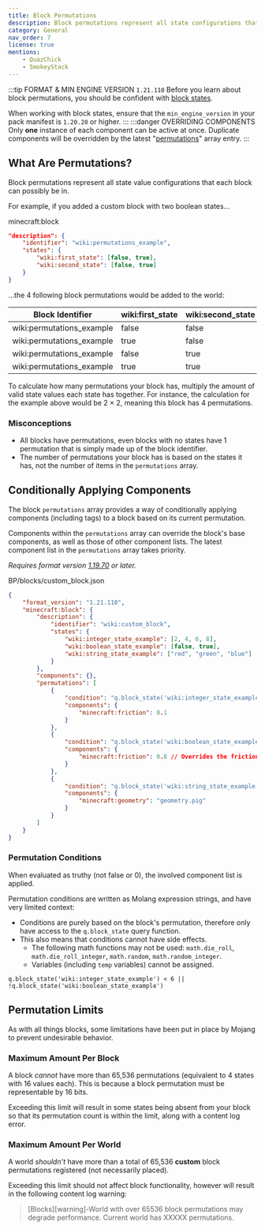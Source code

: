 ```yaml
---
title: Block Permutations
description: Block permutations represent all state configurations that blocks can possibly be in.
category: General
nav_order: 7
license: true
mentions:
    - QuazChick
    - SmokeyStack
---
```


:::tip FORMAT & MIN ENGINE VERSION `1.21.110`
Before you learn about block permutations, you should be confident with [block states](/blocks/block-states).

When working with block states, ensure that the `min_engine_version` in your pack manifest is `1.20.20` or higher.
:::
:::danger OVERRIDING COMPONENTS
Only **one** instance of each component can be active at once.
Duplicate components will be overridden by the latest "[permutations](#conditionally-applying-components)" array entry.
:::

## What Are Permutations?

Block permutations represent all state value configurations that each block can possibly be in.

For example, if you added a custom block with two boolean states…

<CodeHeader>minecraft:block</CodeHeader>

```json
"description": {
    "identifier": "wiki:permutations_example",
    "states": {
        "wiki:first_state": [false, true],
        "wiki:second_state": [false, true]
    }
}
```

…the 4 following block permutations would be added to the world:

| Block Identifier          | wiki:first_state | wiki:second_state |
| ------------------------- | ---------------- | ----------------- |
| wiki:permutations_example | false            | false             |
| wiki:permutations_example | true             | false             |
| wiki:permutations_example | false            | true              |
| wiki:permutations_example | true             | true              |

To calculate how many permutations your block has, multiply the amount of valid state values each state has together.
For instance, the calculation for the example above would be 2 &times; 2, meaning this block has 4 permutations.

### Misconceptions

-   All blocks have permutations, even blocks with no states have 1 permutation that is simply made up of the block identifier.
-   The number of permutations your block has is based on the states it has, not the number of items in the `permutations` array.

## Conditionally Applying Components

The block `permutations` array provides a way of conditionally applying components (including tags) to a block based on its current permutation.

Components within the `permutations` array can override the block's base components, as well as those of other component lists. The latest component list in the `permutations` array takes priority.

_Requires format version [1.19.70](/blocks/block-format-history#_1-19-70) or later._

<CodeHeader>BP/blocks/custom_block.json</CodeHeader>

```json
{
    "format_version": "1.21.110",
    "minecraft:block": {
        "description": {
            "identifier": "wiki:custom_block",
            "states": {
                "wiki:integer_state_example": [2, 4, 6, 8],
                "wiki:boolean_state_example": [false, true],
                "wiki:string_state_example": ["red", "green", "blue"]
            }
        },
        "components": {},
        "permutations": [
            {
                "condition": "q.block_state('wiki:integer_state_example') == 2",
                "components": {
                    "minecraft:friction": 0.1
                }
            },
            {
                "condition": "q.block_state('wiki:boolean_state_example')",
                "components": {
                    "minecraft:friction": 0.8 // Overrides the friction defined in the previous component list.
                }
            },
            {
                "condition": "q.block_state('wiki:string_state_example') == 'red' && !q.block_state('wiki:boolean_state_example')",
                "components": {
                    "minecraft:geometry": "geometry.pig"
                }
            }
        ]
    }
}
```

### Permutation Conditions

When evaluated as truthy (not false or 0), the involved component list is applied.

Permutation conditions are written as Molang expression strings, and have very limited context:

-   Conditions are purely based on the block's permutation, therefore only have access to the `q.block_state` query function.
-   This also means that conditions cannot have side effects.
    -   The following math functions may not be used: `math.die_roll`, `math.die_roll_integer`, `math.random`, `math.random_integer`.
    -   Variables (including `temp` variables) cannot be assigned.

```molang
q.block_state('wiki:integer_state_example') < 6 || !q.block_state('wiki:boolean_state_example')
```

## Permutation Limits

As with all things blocks, some limitations have been put in place by Mojang to prevent undesirable behavior.

### Maximum Amount Per Block

A block _cannot_ have more than 65,536 permutations (equivalent to 4 states with 16 values each).
This is because a block permutation must be representable by 16 bits.

Exceeding this limit will result in some states being absent from your block so that its permutation count is within the limit, along with a content log error.

### Maximum Amount Per World

A world _shouldn't_ have more than a total of 65,536 **custom** block permutations registered (not necessarily placed).

Exceeding this limit should not affect block functionality, however will result in the following content log warning:

> [Blocks][warning]-World with over 65536 block permutations may degrade performance. Current world has XXXXX permutations.
